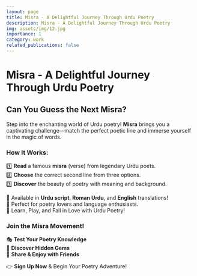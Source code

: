 ```yaml
---
layout: page
title: Misra - A Delightful Journey Through Urdu Poetry
description: Misra - A Delightful Journey Through Urdu Poetry
img: assets/img/12.jpg
importance: 1
category: work
related_publications: false
---
```



# **Misra - A Delightful Journey Through Urdu Poetry**  

## **Can You Guess the Next Misra?**  
Step into the enchanting world of Urdu poetry! **Misra** brings you a captivating challenge—match the perfect poetic line and immerse yourself in the magic of words.  

### **How It Works:**  
1️⃣ **Read** a famous **misra** (verse) from legendary Urdu poets.  
2️⃣ **Choose** the correct second line from three options.  
3️⃣ **Discover** the beauty of poetry with meaning and background.  

🔹 Available in **Urdu script**, **Roman Urdu**, and **English** translations!  
🔹 Perfect for poetry lovers and language enthusiasts.  
🔹 Learn, Play, and Fall in Love with Urdu Poetry!  

### **Join the Misra Movement!**  
🎭 **Test Your Poetry Knowledge**  
💫 **Discover Hidden Gems**  
📖 **Share & Enjoy with Friends**  

👉 **Sign Up Now** & Begin Your Poetry Adventure!  

